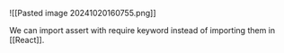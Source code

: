 ![[Pasted image 20241020160755.png]]

We can import assert with require keyword instead of importing them in [[React]].